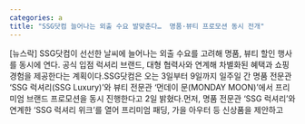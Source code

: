 ```yaml
---
categories: a
title: "SSG닷컴 늘어나는 외출 수요 발맞춘다…  명품·뷰티 프로모션 동시 전개"
---
```

[뉴스락] SSG닷컴이 선선한 날씨에 늘어나는 외출 수요를 고려해 명품, 뷰티 할인 행사를 동시에 연다. 공식 입점 럭셔리 브랜드, 대형 협력사와 연계해 차별화된 혜택과 쇼핑 경험을 제공한다는 계획이다.SSG닷컴은 오는 3일부터 9일까지 일주일 간 명품 전문관 ‘SSG 럭셔리(SSG Luxury)’와 뷰티 전문관 ‘먼데이 문(MONDAY MOON)’에서 프리미엄 브랜드 프로모션을 동시 진행한다고 2일 밝혔다.먼저, 명품 전문관 ‘SSG 럭셔리’와 연계한 ‘SSG 럭셔리 위크’를 열어 프리미엄 패딩, 가을 아우터 등 신상품을 제안하고